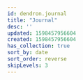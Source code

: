 ```yaml
---
id: dendron.journal
title: "Journal"
desc: ''
updated: 1598457956604
created: 1598457956604
has_collection: true
sort_by: date
sort_order: reverse
skipLevels: 3
---
```

